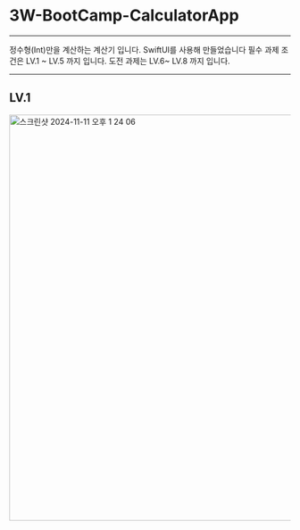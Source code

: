# 3W-BootCamp-CalculatorApp

****
정수형(Int)만을 계산하는 계산기 입니다.
SwiftUI를 사용해 만들었습니다
필수 과제 조건은 LV.1 ~ LV.5 까지 입니다.
도전 과제는 LV.6~ LV.8 까지 입니다.
****

## LV.1 


<img width="728" alt="스크린샷 2024-11-11 오후 1 24 06" src="https://github.com/user-attachments/assets/2dfd0763-223a-49b1-9168-2b2db8fc9c72">
